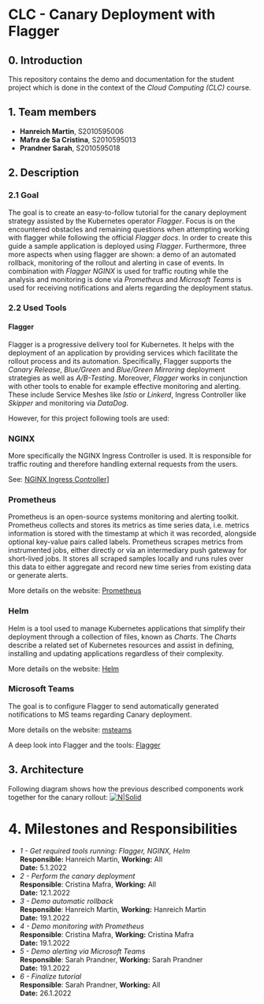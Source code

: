 # CLC - Canary Deployment with Flagger

## 0. Introduction
This repository contains the demo and documentation for the student project which is done in the context of the *Cloud Computing (CLC)* course. 

## 1. Team members
- **Hanreich Martin**, S2010595006
- **Mafra de Sa Cristina**, S2010595013
- **Prandner Sarah**, S2010595018

## 2. Description
### 2.1 Goal
The goal is to create an easy-to-follow tutorial for the canary deployment strategy assisted by the Kubernetes operator *Flagger*. 
Focus is on the encountered obstacles and remaining questions when attempting working with flagger while following the official *Flagger docs*. 
In order to create this guide a sample application is deployed using *Flagger*. Furthermore, three more aspects when using flagger are shown: a demo of an automated rollback, monitoring of the rollout and alerting in case of events. 
In combination with *Flagger* *NGINX* is used for traffic routing while the analysis and monitoring is done via *Prometheus* and *Microsoft Teams* is used for receiving notifications and alerts regarding the deployment status.

### 2.2 Used Tools
#### Flagger
Flagger is a progressive delivery tool for Kubernetes. It helps with the deployment of an application by providing services which facilitate the rollout process and its automation. Specifically, Flagger supports the *Canary Release*, *Blue/Green* and *Blue/Green Mirroring* deployment strategies as well as *A/B-Testing*. Moreover, *Flagger* works in conjunction with other tools to enable for example effective monitoring and alerting. 
These include Service Meshes like *Istio* or *Linkerd*, Ingress Controller like *Skipper* and monitoring via *DataDog*.

However, for this project following tools are used:
### NGINX
More specifically the NGINX Ingress Controller is used. It is responsible for traffic routing and therefore handling external requests from the users.

See: [NGINX Ingress Controller](https://docs.nginx.com/nginx-ingress-controller/)]

### Prometheus
Prometheus is an open-source systems monitoring and alerting toolkit. Prometheus collects and stores its metrics as time series data, i.e. metrics information is stored with the timestamp at which it was recorded, alongside optional key-value pairs called labels. Prometheus scrapes metrics from instrumented jobs, either directly or via an intermediary push gateway for short-lived jobs. It stores all scraped samples locally and runs rules over this data to either aggregate and record new time series from existing data or generate alerts.

More details on the website: [Prometheus](https://prometheus.io/docs/introduction/overview/)

### Helm
Helm is a tool used to manage Kubernetes applications that simplify their deployment through a collection of files, known as *Charts*. The *Charts* describe a related set of Kubernetes resources and assist in defining, installing and updating applications regardless of their complexity.

More details on the website: [Helm](https://helm.sh/)

### Microsoft Teams

The goal is to configure Flagger to send automatically generated notifications to MS teams regarding Canary deployment.

More details on the website: [msteams](https://github.com/prometheus-msteams/prometheus-msteams)

A deep look into Flagger and the tools: [Flagger](https://flagger.app/)

## 3. Architecture
Following diagram shows how the previous described components work together for the canary rollout:
[![N|Solid](https://raw.githubusercontent.com/fluxcd/flagger/main/docs/diagrams/flagger-nginx-overview.png)](https://raw.githubusercontent.com/fluxcd/flagger/main/docs/diagrams/flagger-nginx-overview.png)

# 4. Milestones and Responsibilities
- *1 - Get required tools running: Flagger, NGINX, Helm*  
    **Responsible:** Hanreich Martin, **Working:** All  
    **Date:** 5.1.2022  
- *2 - Perform the canary deployment*  
    **Responsible**: Cristina Mafra, **Working:** All  
    **Date:** 12.1.2022  
- *3 - Demo automatic rollback*  
    **Responsible**: Hanreich Martin, **Working:** Hanreich Martin  
    **Date:** 19.1.2022  
- *4 - Demo monitoring with Prometheus*  
    **Responsible**: Cristina Mafra, **Working:** Cristina Mafra  
    **Date:** 19.1.2022  
- *5 - Demo alerting via Microsoft Teams*  
    **Responsible**: Sarah Prandner, **Working:** Sarah Prandner  
    **Date:** 19.1.2022  
- *6 - Finalize tutorial*  
    **Responsible**: Sarah Prandner, **Working:** All  
    **Date:** 26.1.2022  
